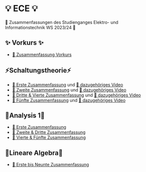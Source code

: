 # 💡 ECE 💡

🥳 Zusammenfassungen des Studienganges Elektro- und Informationstechnik WS 2023/24 🥳

## ✨ Vorkurs ✨

-   [📝 Zusammenfassung Vorkurs](/Vorkurs/Vorkurs_Zusammenfassung.pdf)

## ⚡Schaltungstheorie⚡

-   [📝 Erste Zusammenfassung](/Schaltungstheorie/Zusammenfassungen/ST_ZF_1.png) und [📼 dazugehöriges Video](https://www.youtube.com/watch?v=NnK4rBzMl0s)
-   [📝 Zweite Zusammenfassung](/Schaltungstheorie/Zusammenfassungen/ST_ZF_2.png) und [📼 dazugehöriges Video](https://www.youtube.com/watch?v=S2WF1JfdYZg)
-   [📝 Dritte & Vierte Zusammenfassung](/Schaltungstheorie/Zusammenfassungen/ST_ZF_3_4.pdf) und [📼 dazugehöriges Video](https://youtu.be/OijX-3kgo4M)
-   [📝 Fünfte Zusammenfassung](/Schaltungstheorie/Zusammenfassungen/ST_ZF_5.pdf) und [📼 dazugehöriges Video](https://youtu.be/QsurjCyJBD0)

## 🧮Analysis 1🧮

-   [📝 Erste Zusammenfassung](/Analysis_1/AN1_ZF_1.png)
-   [📝 Zweite & Dritte Zusammenfassung](/Analysis_1/AN1_ZF_2-3.pdf)
-   [📝 Vierte & Fünfte Zusammenfassung](/Analysis_1/AN1_ZF_4-5.pdf)

## 📐Lineare Algebra📐
-   [📝 Erste bis Neunte Zusammenfassung](/Lineare_Algebra/LinAlg_ZF_1-9.pdf)
